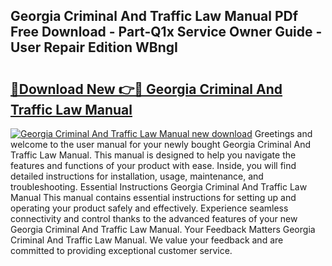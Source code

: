 ## Georgia Criminal And Traffic Law Manual PDf Free Download - Part-Q1x Service Owner Guide - User Repair Edition WBngI

# <h2><a href="http://bc32408.oget.top/?id=Georgia+Criminal+And+Traffic+Law+Manual">🔗Download New 👉🔴 Georgia Criminal And Traffic Law Manual</a></h2>

[![Georgia Criminal And Traffic Law Manual new download](https://i.imgur.com/5g1atiW.png)](http://bc32408.oget.top/?id=Georgia+Criminal+And+Traffic+Law+Manual)
Greetings and welcome to the user manual for your newly bought Georgia Criminal And Traffic Law Manual. This manual is designed to help you navigate the features and functions of your product with ease. Inside, you will find detailed instructions for installation, usage, maintenance, and troubleshooting. Essential Instructions Georgia Criminal And Traffic Law Manual This manual contains essential instructions for setting up and operating your product safely and effectively. Experience seamless connectivity and control thanks to the advanced features of your new Georgia Criminal And Traffic Law Manual. Your Feedback Matters Georgia Criminal And Traffic Law Manual. We value your feedback and are committed to providing exceptional customer service.
